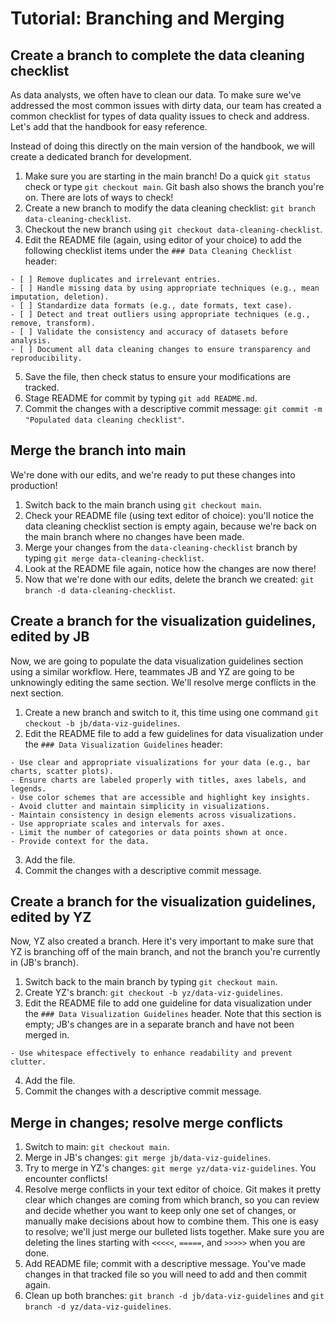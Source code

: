 # Tutorial: Branching and Merging

## Create a branch to complete the data cleaning checklist
As data analysts, we often have to clean our data. To make sure we've addressed the most common issues with dirty data, our team has created a common checklist for types of data quality issues to check and address. Let's add that the handbook for easy reference.

Instead of doing this directly on the main version of the handbook, we will create a dedicated branch for development. 

1. Make sure you are starting in the main branch! Do a quick `git status` check or type `git checkout main`. Git bash also shows the branch you're on. There are lots of ways to check!
2. Create a new branch to modify the data cleaning checklist: `git branch data-cleaning-checklist`. 
3. Checkout the new branch using `git checkout data-cleaning-checklist`.
4. Edit the README file (again, using editor of your choice) to add the following checklist items under the `### Data Cleaning Checklist` header:

```
- [ ] Remove duplicates and irrelevant entries.
- [ ] Handle missing data by using appropriate techniques (e.g., mean imputation, deletion).
- [ ] Standardize data formats (e.g., date formats, text case).
- [ ] Detect and treat outliers using appropriate techniques (e.g., remove, transform).
- [ ] Validate the consistency and accuracy of datasets before analysis.
- [ ] Document all data cleaning changes to ensure transparency and reproducibility.
```

5. Save the file, then check status to ensure your modifications are tracked.
6. Stage README for commit by typing `git add README.md`.
7. Commit the changes with a descriptive commit message: `git commit -m "Populated data cleaning checklist"`.

## Merge the branch into main
We're done with our edits, and we're ready to put these changes into production!

1. Switch back to the main branch using `git checkout main`.
2. Check your README file (using text editor of choice): you'll notice the data cleaning checklist section is empty again, because we're back on the main branch where no changes have been made.
3. Merge your changes from the `data-cleaning-checklist` branch by typing `git merge data-cleaning-checklist`.
4. Look at the README file again, notice how the changes are now there! 
3. Now that we're done with our edits, delete the branch we created: `git branch -d data-cleaning-checklist`.

## Create a branch for the visualization guidelines, edited by JB
Now, we are going to populate the data visualization guidelines section using a similar workflow. Here, teammates JB and YZ are going to be unknowingly editing the same section. We'll resolve merge conflicts in the next section.

1. Create a new branch and switch to it, this time using one command `git checkout -b jb/data-viz-guidelines`.
2. Edit the README file to add a few guidelines for data visualization under the `### Data Visualization Guidelines` header:

```
- Use clear and appropriate visualizations for your data (e.g., bar charts, scatter plots).
- Ensure charts are labeled properly with titles, axes labels, and legends.
- Use color schemes that are accessible and highlight key insights.
- Avoid clutter and maintain simplicity in visualizations.
- Maintain consistency in design elements across visualizations.
- Use appropriate scales and intervals for axes.
- Limit the number of categories or data points shown at once.
- Provide context for the data.
```

3. Add the file. 
4. Commit the changes with a descriptive commit message.

## Create a branch for the visualization guidelines, edited by YZ
Now, YZ also created a branch. Here it's very important to make sure that YZ is branching off of the main branch, and not the branch you're currently in (JB's branch).

1. Switch back to the main branch by typing `git checkout main`.
2. Create YZ's branch: `git checkout -b yz/data-viz-guidelines`.
3. Edit the README file to add one guideline for data visualization under the `### Data Visualization Guidelines` header. Note that this section is empty; JB's changes are in a separate branch and have not been merged in.

```
- Use whitespace effectively to enhance readability and prevent clutter.
```

4. Add the file.
5. Commit the changes with a descriptive commit message.

## Merge in changes; resolve merge conflicts

1. Switch to main: `git checkout main`.
2. Merge in JB's changes: `git merge jb/data-viz-guidelines`.
3. Try to merge in YZ's changes: `git merge yz/data-viz-guidelines`. You encounter conflicts!
4. Resolve merge conflicts in your text editor of choice. Git makes it pretty clear which changes are coming from which branch, so you can review and decide whether you want to keep only one set of changes, or manually make decisions about how to combine them. This one is easy to resolve; we'll just merge our bulleted lists together. Make sure you are deleting the lines starting with `<<<<<`, `=====`, and `>>>>>` when you are done.  
5. Add README file; commit with a descriptive message. You've made changes in that tracked file so you will need to add and then commit again.
6. Clean up both branches: `git branch -d jb/data-viz-guidelines` and `git branch -d yz/data-viz-guidelines`.